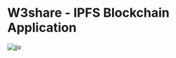 # W3share - IPFS Blockchain Application

![jjo](https://github.com/user-attachments/assets/404a06e2-21e3-4dfa-a225-54331244d8c2)
